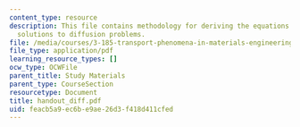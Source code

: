 ```yaml
---
content_type: resource
description: This file contains methodology for deriving the equations which gives
  solutions to diffusion problems.
file: /media/courses/3-185-transport-phenomena-in-materials-engineering-fall-2003/feacb5a9ec6be9ae26d3f418d411cfed_handout_diff.pdf
file_type: application/pdf
learning_resource_types: []
ocw_type: OCWFile
parent_title: Study Materials
parent_type: CourseSection
resourcetype: Document
title: handout_diff.pdf
uid: feacb5a9-ec6b-e9ae-26d3-f418d411cfed
---
```

